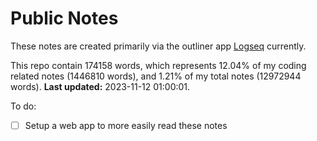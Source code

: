 # Public Notes

These notes are created primarily via the outliner app [Logseq](https://github.com/logseq/logseq) currently.

This repo contain 174158 words, which represents 12.04% of my coding related notes (1446810 words), and 1.21% of my total notes (12972944 words). **Last updated:** 2023-11-12 01:00:01. 

To do:

- [ ] Setup a web app to more easily read these notes
